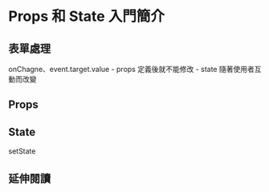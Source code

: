 # Props 和 State 入門簡介

## 表單處理
onChagne、event.target.value
	- props 定義後就不能修改
	- state 隨著使用者互動而改變

## Props

## State

setState

## 延伸閱讀
